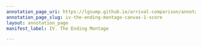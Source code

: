 ```yaml
---
annotation_page_uri: https://lgsump.github.io/arrival-comparison/annotations/iv-the-ending-montage-canvas-1-score.json
annotation_page_slug: iv-the-ending-montage-canvas-1-score
layout: annotation_page
manifest_label: IV. The Ending Montage

---
```

